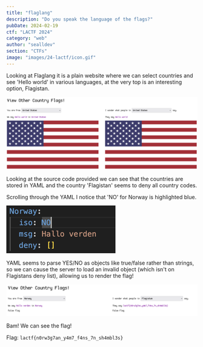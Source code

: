 ```yaml
---
title: "flaglang"
description: "Do you speak the language of the flags?"
pubDate: 2024-02-19
ctf: "LACTF 2024"
category: "web"
author: "sealldev"
section: "CTFs"
image: "images/24-lactf/icon.gif"
---
```


Looking at Flaglang it is a plain website where we can select countries and see 'Hello world' in various languages, at the very top is an interesting option, Flagistan.

![flaglang-1.png](images/24-lactf/flaglang-1.png)

Looking at the source code provided we can see that the countries are stored in YAML and the country 'Flagistan' seems to deny all country codes.

Scrolling through the YAML I notice that 'NO' for Norway is highlighted blue.

![flaglang-2.png](images/24-lactf/flaglang-2.png)

YAML seems to parse YES/NO as objects like true/false rather than strings, so we can cause the server to load an invalid object (which isn't on Flagistans deny list), allowing us to render the flag!

![flaglang-3.png](images/24-lactf/flaglang-3.png)

Bam! We can see the flag!

Flag: `lactf{n0rw3g7an_y4m7_f4ns_7n_sh4mbl3s}`